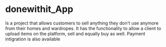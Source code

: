 # donewithit_App
Is a project that allows customers to sell anything they don't use anymore from their homes and wardropes.
It has the functionality to allow a client to upload items on the platform, sell and equally buy as well.
Payment intigration is also available
